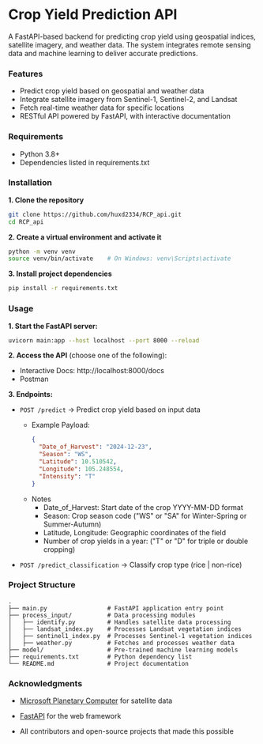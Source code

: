 # Crop Yield Prediction API
A FastAPI-based backend for predicting crop yield using geospatial indices, satellite imagery, and weather data. The system integrates remote sensing data and machine learning to deliver accurate predictions.

### Features
- Predict crop yield based on geospatial and weather data
- Integrate satellite imagery from Sentinel-1, Sentinel-2, and Landsat
- Fetch real-time weather data for specific locations
- RESTful API powered by FastAPI, with interactive documentation

### Requirements
- Python 3.8+
- Dependencies listed in requirements.txt

### Installation
**1. Clone the repository**
```bash
git clone https://github.com/huxd2334/RCP_api.git
cd RCP_api
```
**2. Create a virtual environment and activate it**

```bash
python -m venv venv
source venv/bin/activate    # On Windows: venv\Scripts\activate
```
**3. Install project dependencies**

```bash
pip install -r requirements.txt
```


### Usage
**1. Start the FastAPI server:**

```bash
uvicorn main:app --host localhost --port 8000 --reload
```
**2. Access the API** (choose one of the following):
- Interactive Docs: http://localhost:8000/docs
- Postman 

**3. Endpoints:**

- ```POST /predict``` → Predict crop yield based on input data
   - Example Payload: 
      ```json
     {
        "Date_of_Harvest": "2024-12-23",
        "Season": "WS",
        "Latitude": 10.510542,
        "Longitude": 105.248554,
        "Intensity": "T"
      }
      ```
   - Notes
      - Date_of_Harvest: Start date of the crop YYYY-MM-DD format
     - Season: Crop season code ("WS" or "SA" for Winter-Spring or Summer-Autumn)
     - Latitude, Longitude: Geographic coordinates of the field
     - Number of crop yields in a year: ("T" or "D" for triple or double cropping)


- ```POST /predict_classification``` → Classify crop type (rice | non-rice)

### Project Structure
```
.
├── main.py                 # FastAPI application entry point
├── process_input/          # Data processing modules
│   ├── identify.py         # Handles satellite data processing
│   ├── landsat_index.py    # Processes Landsat vegetation indices
│   ├── sentinel1_index.py  # Processes Sentinel-1 vegetation indices
│   ├── weather.py          # Fetches and processes weather data
├── model/                  # Pre-trained machine learning models
├── requirements.txt        # Python dependency list
└── README.md               # Project documentation
```

### Acknowledgments
- [Microsoft Planetary Computer](https://planetarycomputer.microsoft.com/)  for satellite data
- [FastAPI](https://fastapi.tiangolo.com/) for the web framework

- All contributors and open-source projects that made this possible